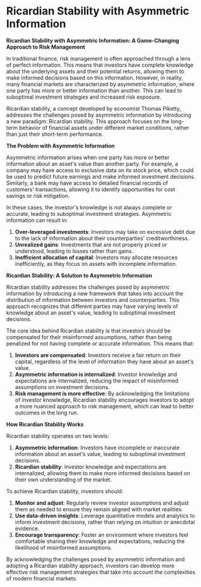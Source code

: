 # Ricardian Stability with Asymmetric Information

**Ricardian Stability with Asymmetric Information: A Game-Changing Approach to Risk Management**

In traditional finance, risk management is often approached through a lens of perfect information. This means that investors have complete knowledge about the underlying assets and their potential returns, allowing them to make informed decisions based on this information. However, in reality, many financial markets are characterized by asymmetric information, where one party has more or better information than another. This can lead to suboptimal investment strategies and increased risk exposure.

Ricardian stability, a concept developed by economist Thomas Piketty, addresses the challenges posed by asymmetric information by introducing a new paradigm: Ricardian stability. This approach focuses on the long-term behavior of financial assets under different market conditions, rather than just their short-term performance.

**The Problem with Asymmetric Information**

Asymmetric information arises when one party has more or better information about an asset's value than another party. For example, a company may have access to exclusive data on its stock price, which could be used to predict future earnings and make informed investment decisions. Similarly, a bank may have access to detailed financial records of customers' transactions, allowing it to identify opportunities for cost savings or risk mitigation.

In these cases, the investor's knowledge is not always complete or accurate, leading to suboptimal investment strategies. Asymmetric information can result in:

1. **Over-leveraged investments**: Investors may take on excessive debt due to the lack of information about their counterparties' creditworthiness.
2. **Unrealized gains**: Investments that are not properly priced or understood, leading to losses rather than gains.
3. **Inefficient allocation of capital**: Investors may allocate resources inefficiently, as they focus on assets with incomplete information.

**Ricardian Stability: A Solution to Asymmetric Information**

Ricardian stability addresses the challenges posed by asymmetric information by introducing a new framework that takes into account the distribution of information between investors and counterparties. This approach recognizes that different parties may have varying levels of knowledge about an asset's value, leading to suboptimal investment decisions.

The core idea behind Ricardian stability is that investors should be compensated for their misinformed assumptions, rather than being penalized for not having complete or accurate information. This means that:

1. **Investors are compensated**: Investors receive a fair return on their capital, regardless of the level of information they have about an asset's value.
2. **Asymmetric information is internalized**: Investor knowledge and expectations are internalized, reducing the impact of misinformed assumptions on investment decisions.
3. **Risk management is more effective**: By acknowledging the limitations of investor knowledge, Ricardian stability encourages investors to adopt a more nuanced approach to risk management, which can lead to better outcomes in the long run.

**How Ricardian Stability Works**

Ricardian stability operates on two levels:

1. **Asymmetric information**: Investors have incomplete or inaccurate information about an asset's value, leading to suboptimal investment decisions.
2. **Ricardian stability**: Investor knowledge and expectations are internalized, allowing them to make more informed decisions based on their own understanding of the market.

To achieve Ricardian stability, investors should:

1. **Monitor and adjust**: Regularly review investor assumptions and adjust them as needed to ensure they remain aligned with market realities.
2. **Use data-driven insights**: Leverage quantitative models and analytics to inform investment decisions, rather than relying on intuition or anecdotal evidence.
3. **Encourage transparency**: Foster an environment where investors feel comfortable sharing their knowledge and expectations, reducing the likelihood of misinformed assumptions.

By acknowledging the challenges posed by asymmetric information and adopting a Ricardian stability approach, investors can develop more effective risk management strategies that take into account the complexities of modern financial markets.
